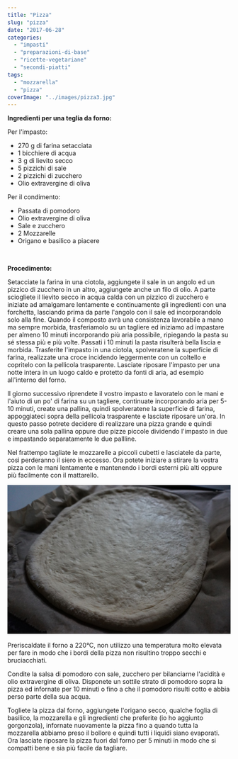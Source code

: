 ```yaml
---
title: "Pizza"
slug: "pizza"
date: "2017-06-28"
categories: 
  - "impasti"
  - "preparazioni-di-base"
  - "ricette-vegetariane"
  - "secondi-piatti"
tags: 
  - "mozzarella"
  - "pizza"
coverImage: "../images/pizza3.jpg"
---
```


**Ingredienti per una teglia da forno:**

Per l'impasto:

- 270 g di farina setacciata
- 1 bicchiere di acqua
- 3 g di lievito secco
- 5 pizzichi di sale
- 2 pizzichi di zucchero
- Olio extravergine di oliva

Per il condimento:

- Passata di pomodoro
- Olio extravergine di oliva
- Sale e zucchero
- 2 Mozzarelle
- Origano e basilico a piacere

 

**Procedimento:**

Setacciate la farina in una ciotola, aggiungete il sale in un angolo ed un pizzico di zucchero in un altro, aggiungete anche un filo di olio. A parte sciogliete il lievito secco in acqua calda con un pizzico di zucchero e iniziate ad amalgamare lentamente e continuamente gli ingredienti con una forchetta, lasciando prima da parte l'angolo con il sale ed incorporandolo solo alla fine. Quando il composto avrà una consistenza lavorabile a mano ma sempre morbida, trasferiamolo su un tagliere ed iniziamo ad impastare per almeno 10 minuti incorporando più aria possibile, ripiegando la pasta su sé stessa più e più volte. Passati i 10 minuti la pasta risulterà bella liscia e morbida. Trasferite l'impasto in una ciotola, spolveratene la superficie di farina, realizzate una croce incidendo leggermente con un coltello e copritelo con la pellicola trasparente. Lasciate riposare l'impasto per una notte intera in un luogo caldo e protetto da fonti di aria, ad esempio all'interno del forno.

Il giorno successivo riprendete il vostro impasto e lavoratelo con le mani e l'aiuto di un po' di farina su un tagliere, continuate incorporando aria per 5-10 minuti, create una pallina, quindi spolveratene la superficie di farina, appoggiateci sopra della pellicola trasparente e lasciate riposare un'ora. In questo passo potrete decidere di realizzare una pizza grande e quindi creare una sola pallina oppure due pizze piccole dividendo l'impasto in due e impastando separatamente le due pallline.

Nel frattempo tagliate le mozzarelle a piccoli cubetti e lasciatele da parte, così perderanno il siero in eccesso. Ora potete iniziare a stirare la vostra pizza con le mani lentamente e mantenendo i bordi esterni più alti oppure più facilmente con il mattarello.

![Pizza](../images/Pizza.jpg)

Preriscaldate il forno a 220°C, non utilizzo una temperatura molto elevata per fare in modo che i bordi della pizza non risultino troppo secchi e bruciacchiati.

Condite la salsa di pomodoro con sale, zucchero per bilanciarne l'acidità e olio extravergine di oliva. Disponete un sottile strato di pomodoro sopra la pizza ed infornate per 10 minuti o fino a che il pomodoro risulti cotto e abbia perso parte della sua acqua.

Togliete la pizza dal forno, aggiungete l'origano secco, qualche foglia di basilico, la mozzarella e gli ingredienti che preferite (io ho aggiunto gorgonzola), infornate nuovamente la pizza fino a quando tutta la mozzarella abbiamo preso il bollore e quindi tutti i liquidi siano evaporati. Ora lasciate riposare la pizza fuori dal forno per 5 minuti in modo che si compatti bene e sia più facile da tagliare.

